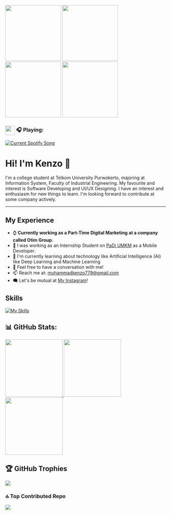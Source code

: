 <p align="left">
  <img src="https://media.tenor.com/MQ0YAQljpOcAAAAM/uma-musume-mejiro-mcqueen.gif" height="175em"  />
  <img src="https://media.tenor.com/eyZkC96iRGIAAAA1/mejiro-mcqueen-uma-musume.webp" height="175em"  />
  <img src="https://media.tenor.com/H7skw7XrM2AAAAA1/umamusume-uma-musume.webp" height="175em"  />
  <img src="https://media.tenor.com/NB63HF1g4IUAAAA1/hiiroyuri-mejiro-mcqueen.webp" height="175em"  />
</p>

### <img src="https://storage.googleapis.com/pr-newsroom-wp/1/2023/05/Spotify_Primary_Logo_RGB_Green.png" width="30" align="center"> 🎧 Playing:
<a href="https://mhktzz.pythonanywhere.com/link">
  <img
    src="https://mhktzz.pythonanywhere.com/?spin=true&scan=true&theme=dark&eq_color=7c54b4"
    alt="Current Spotify Song"
  />
</a>

# Hi! I'm Kenzo 👋

I'm a college student at Telkom University Purwokerto, majoring at Information System, Faculty of Industrial Engineering. My favourite and interest is Software Developing and UI/UX Designing. I have an interest and enthusiasm for new things to learn. I'm looking forward to contribute at some company actively.

---
## My Experience

- ⌚ **Currently working as a Part-Time Digital Marketing at a company called Otim Group.**
- 📑 I was working as an Internship Student on [PaDi UMKM](https://padiumkm.id/) as a Mobile Developer.
- 🌱 I'm currently learning about technology like Artificial Intelligence (AI) like Deep Learning and Machine Learning
- 💬 Feel free to have a conversation with me!
- 📫 Reach me at: muhammadkenzo779@gmail.com
- 🗨️ Let's be mutual at [My Instagram](https://www.instagram.com/_mhktbgszr/)!

## Skills
[![My Skills](https://skillicons.dev/icons?i=javascript,php,html,css,react,nodejs,laravel,vscode,figma,ps&theme=dark)](https://skillicons.dev)

## 📊 GitHub Stats:
<p align="left">
  <a href="https://github.com/mhktzz">
    <img height="180em" src="https://github-readme-stats.vercel.app/api?username=mhktzz&theme=dark&hide_border=false&include_all_commits=false&count_private=false"/>
    <img height="180em" src="https://github-readme-stats.vercel.app/api/top-langs/?username=mhktzz&theme=dark&hide_border=false&include_all_commits=false&count_private=false&layout=compact"/>
    <img height="180em" src="https://nirzak-streak-stats.vercel.app/?user=mhktzz&theme=dark&hide_border=false"/>
  </a>
</p>

## 🏆 GitHub Trophies
![](https://github-profile-trophy.vercel.app/?username=mhktzz&theme=radical&no-frame=false&no-bg=true&margin-w=4)

### 🔝 Top Contributed Repo
![](https://github-contributor-stats.vercel.app/api?username=mhktzz&limit=5&theme=dark&combine_all_yearly_contributions=true)

